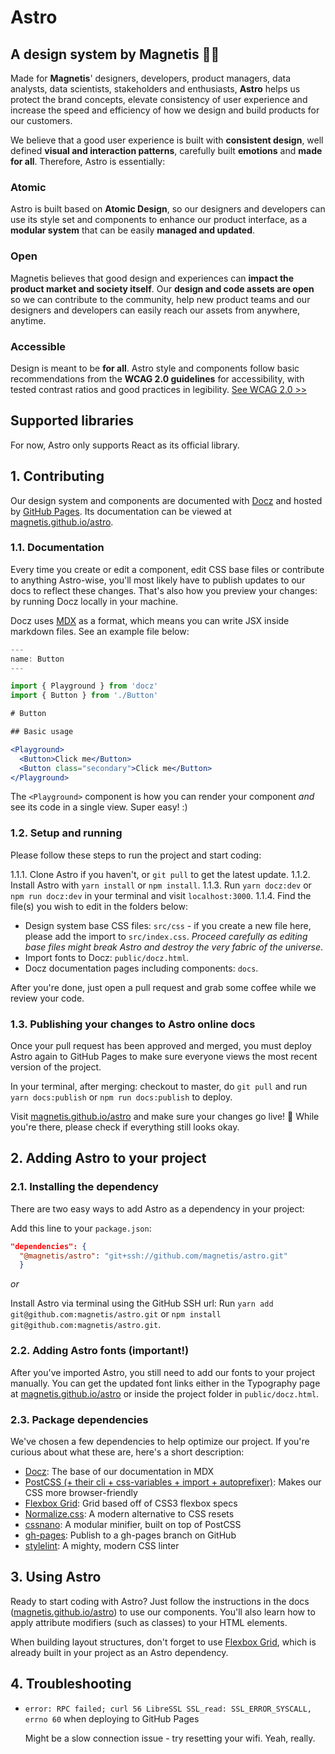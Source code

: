 # Astro
## A design system by Magnetis 👩‍🚀

Made for **Magnetis**' designers, developers, product managers, data analysts, data scientists, stakeholders and enthusiasts, **Astro** helps us protect the brand concepts, elevate consistency of user experience and increase the speed and efficiency of how we design and build products for our customers.

We believe that a good user experience is built with **consistent design**, well defined **visual and interaction patterns**, carefully built **emotions** and **made for all**.
Therefore, Astro is essentially:

### Atomic
Astro is built based on **Atomic Design**, so our designers and developers can use its style set and components to enhance our product interface, as a **modular system** that can be easily **managed and updated**.

### Open
Magnetis believes that good design and experiences can **impact the product market and society itself**. Our **design and code assets are open** so we can contribute to the community, help new product teams and our designers and developers can easily reach our assets from anywhere, anytime. 

### Accessible
Design is meant to be **for all**. Astro style and components follow basic recommendations from the **WCAG 2.0 guidelines** for accessibility, with tested contrast ratios and good practices in legibility.
[See WCAG 2.0 >>](https://www.w3.org/TR/WCAG21/)

## Supported libraries

For now, Astro only supports React as its official library.

## 1. Contributing

Our design system and components are documented with [Docz](https://www.docz.site/) and hosted by [GitHub Pages](https://pages.github.com/). Its documentation can be viewed at [magnetis.github.io/astro](https://magnetis.github.io/astro/).

### 1.1. Documentation

Every time you create or edit a component, edit CSS base files or contribute to anything Astro-wise, you'll most likely have to publish updates to our docs to reflect these changes. That's also how you preview your changes: by running Docz locally in your machine.

Docz uses [MDX](https://github.com/mdx-js/specification) as a format, which means you can write JSX inside markdown files. See an example file below:

```jsx
---
name: Button
---

import { Playground } from 'docz'
import { Button } from './Button'

# Button

## Basic usage

<Playground>
  <Button>Click me</Button>
  <Button class="secondary">Click me</Button>
</Playground>
```

The `<Playground>` component is how you can render your component *and* see its code in a single view. Super easy! :)

### 1.2. Setup and running

Please follow these steps to run the project and start coding:

1.1.1. Clone Astro if you haven't, or `git pull` to get the latest update.
1.1.2. Install Astro with `yarn install` or `npm install`.
1.1.3. Run `yarn docz:dev` or `npm run docz:dev` in your terminal and visit `localhost:3000`.
1.1.4. Find the file(s) you wish to edit in the folders below:
- Design system base CSS files: `src/css` - if you create a new file here, please add the import to `src/index.css`. *Proceed carefully as editing base files might break Astro and destroy the very fabric of the universe*.
- Import fonts to Docz: `public/docz.html`.
- Docz documentation pages including components: `docs`.

After you're done, just open a pull request and grab some coffee while we review your code.

### 1.3. Publishing your changes to Astro online docs

Once your pull request has been approved and merged, you must deploy Astro again to GitHub Pages to make sure everyone views the most recent version of the project.

In your terminal, after merging: checkout to master, do `git pull` and run `yarn docs:publish` or `npm run docs:publish` to deploy.

Visit [magnetis.github.io/astro](https://magnetis.github.io/astro/) and make sure your changes go live! :tada: While you're there, please check if everything still looks okay.

## 2. Adding Astro to your project

### 2.1. Installing the dependency

There are two easy ways to add Astro as a dependency in your project:

Add this line to your `package.json`:
```json
"dependencies": {
  "@magnetis/astro": "git+ssh://github.com/magnetis/astro.git"
  }
```

*or*

Install Astro via terminal using the GitHub SSH url:
Run `yarn add git@github.com:magnetis/astro.git` or `npm install git@github.com:magnetis/astro.git`.

### 2.2. Adding Astro fonts (important!)

After you've imported Astro, you still need to add our fonts to your project manually.
You can get the updated font links either in the Typography page at [magnetis.github.io/astro](https://magnetis.github.io/astro/) or inside the project folder in `public/docz.html`.

### 2.3. Package dependencies

We've chosen a few dependencies to help optimize our project. If you're curious about what these are, here's a short description:

- [Docz](https://www.docz.site/): The base of our documentation in MDX
- [PostCSS (+ their cli + css-variables + import + autoprefixer)](https://postcss.org/): Makes our CSS more browser-friendly
- [Flexbox Grid](https://github.com/kristoferjoseph/flexboxgrid): Grid based off of CSS3 flexbox specs
- [Normalize.css](https://necolas.github.io/normalize.css/): A modern alternative to CSS resets
- [cssnano](https://github.com/cssnano/cssnano): A modular minifier, built on top of PostCSS
- [gh-pages](https://github.com/tschaub/gh-pages): Publish to a gh-pages branch on GitHub
- [stylelint](https://stylelint.io/): A mighty, modern CSS linter

## 3. Using Astro

Ready to start coding with Astro? Just follow the instructions in the docs ([magnetis.github.io/astro](https://magnetis.github.io/astro/)) to use our components. You'll also learn how to apply attribute modifiers (such as classes) to your HTML elements.

When building layout structures, don't forget to use [Flexbox Grid](https://github.com/kristoferjoseph/flexboxgrid), which is already built in your project as an Astro dependency.

## 4. Troubleshooting

- `error: RPC failed; curl 56 LibreSSL SSL_read: SSL_ERROR_SYSCALL, errno 60` when deploying to GitHub Pages

  Might be a slow connection issue - try resetting your wifi. Yeah, really.
